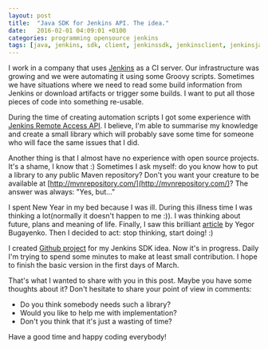 ```yaml
---
layout: post
title:  "Java SDK for Jenkins API. The idea."
date:   2016-02-01 04:09:01 +0100
categories: programming opensource jenkins
tags: [java, jenkins, sdk, client, jenkinssdk, jenkinsclient, jenkinsjavaclient]
---
```

I work in a company that uses [Jenkins](https://jenkins-ci.org/) as a CI server. 
Our infrastructure was growing and we 
were automating it using some Groovy scripts. Sometimes we have situations where
we need to read some build information from Jenkins or download artifacts or 
trigger some builds. I want to put all those pieces of code into something re-usable.

During the time of creating automation scripts I got some experience with 
[Jenkins Remote Access API](https://wiki.jenkins-ci.org/display/JENKINS/Remote+access+API).
I believe, I'm able to summarise my knowledge and create a small library which
will probably save some time for someone who will face the same issues that I
did.

Another thing is that I almost have no experience with open source projects. 
It's a shame, I know that :) Sometimes I ask myself: do you know how to put
a library to any public Maven repository? Don't you want your creature to be
available at [http://mvnrepository.com/](http://mvnrepository.com/)? The answer was always: "Yes, but..."

I spent New Year in my bed because I was ill. During this illness time I was 
thinking a lot(normally it doesn't happen to me :)). I was thinking about 
future, plans and meaning of life. Finally, I saw this brilliant 
[article](http://www.yegor256.com/2015/12/22/why-dont-you-contribute-to-open-source.html) by 
Yegor Bugayenko. Then I decided to act: stop thinking, start doing! :)

I created [Github project](https://github.com/aistomin/jenkins-sdk) for my 
Jenkins SDK idea. Now it's in progress. Daily I'm trying to spend some minutes
to make at least small contribution. I hope to finish the basic version in the 
first days of March.

That's what I wanted to share with you in this post. Maybe you have some 
thoughts about it? Don't hesitate to share your point of view in comments:

- Do you think somebody needs such a library?
- Would you like to help me with implementation?
- Don't you think that it's just a wasting of time?

Have a good time and happy coding everybody!